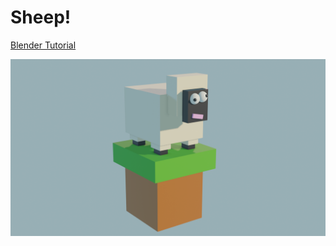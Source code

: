 # Sheep!

[Blender Tutorial](https://www.youtube.com/watch?v=wNQYhbvTJi8)

![Render](sheep.png "Evee render")
